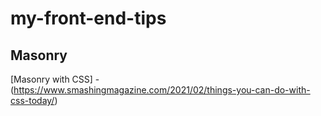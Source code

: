 # my-front-end-tips

## Masonry
[Masonry with CSS] - (https://www.smashingmagazine.com/2021/02/things-you-can-do-with-css-today/)
